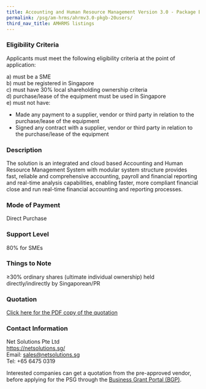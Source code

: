```yaml
---
title: Accounting and Human Resource Management Version 3.0 - Package B (20 Users)
permalink: /psg/am-hrms/ahrmv3.0-pkgb-20users/
third_nav_title: AMHRMS listings
---
```


### Eligibility Criteria

Applicants must meet the following eligibility criteria at the point of application:

a) must be a SME <br>
b) must be registered in Singapore <br>
c) must have 30% local shareholding ownership criteria <br>
d) purchase/lease of the equipment must be used in Singapore <br>
e) must not have:
- Made any payment to a supplier, vendor or third party in relation to the purchase/lease of the equipment
- Signed any contract with a supplier, vendor or third party in relation to the purchase/lease of the equipment

### Description

The solution is an integrated and cloud based Accounting and Human Resource Management System with modular system structure provides fast, reliable and comprehensive accounting, payroll and financial reporting and real-time analysis capabilities, enabling faster, more compliant financial close and run real-time financial accounting and reporting processes.

### Mode of Payment
Direct Purchase

### Support Level
80% for SMEs

### Things to Note
≥30% ordinary shares (ultimate individual ownership) held directly/indirectly by Singaporean/PR

### Quotation

<a href="/images/psg-pdf/EPOS-EnhancedPOSVersion2-Package1.pdf" target="_blank">Click here for the PDF copy of the quotation</a>

### Contact Information
Net Solutions Pte Ltd <br>
<https://netsolutions.sg/> <br>
Email: <sales@netsolutions.sg> <br>
Tel: +65 6475 0319 <br>

Interested companies can get a quotation from the pre-approved vendor, before applying for the PSG through the <a target="_blank" href="https://www.businessgrants.gov.sg/">Business Grant Portal (BGP)</a>.